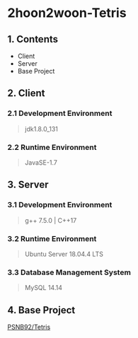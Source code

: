 # 2hoon2woon-Tetris
  

## 1. Contents
* Client
* Server
* Base Project

  
## 2. Client
### 2.1 Development Environment
> jdk1.8.0_131
### 2.2 Runtime Environment
> JavaSE-1.7

  
## 3. Server
### 3.1 Development Environment
> g++ 7.5.0 | C++17
### 3.2 Runtime Environment
> Ubuntu Server 18.04.4 LTS
### 3.3 Database Management System
> MySQL 14.14
  
## 4. Base Project
[PSNB92/Tetris](https://github.com/PSNB92/Tetris)
